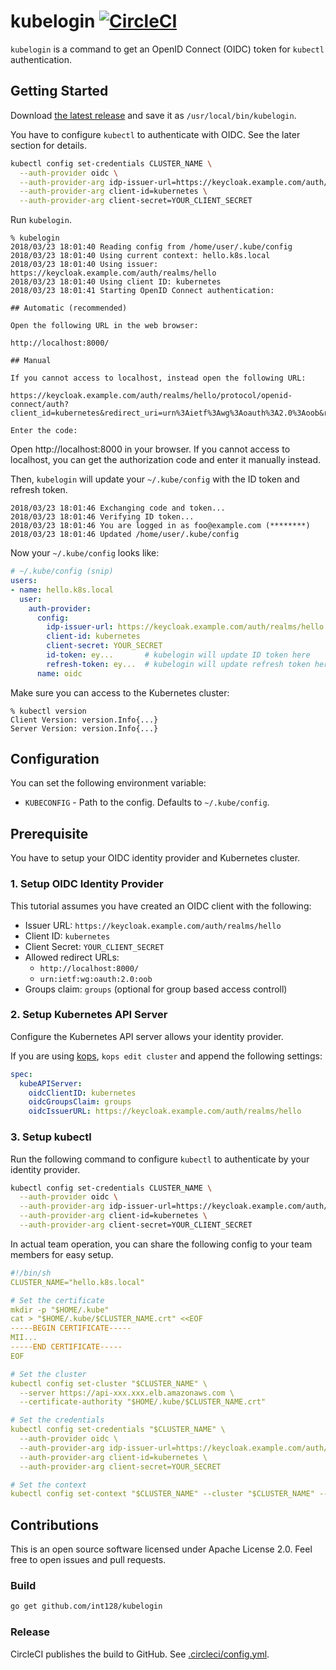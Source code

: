 # kubelogin [![CircleCI](https://circleci.com/gh/int128/kubelogin.svg?style=shield)](https://circleci.com/gh/int128/kubelogin)

`kubelogin` is a command to get an OpenID Connect (OIDC) token for `kubectl` authentication.


## Getting Started

Download [the latest release](https://github.com/int128/kubelogin/releases) and save it as `/usr/local/bin/kubelogin`.

You have to configure `kubectl` to authenticate with OIDC.
See the later section for details.

```sh
kubectl config set-credentials CLUSTER_NAME \
  --auth-provider oidc \
  --auth-provider-arg idp-issuer-url=https://keycloak.example.com/auth/realms/hello \
  --auth-provider-arg client-id=kubernetes \
  --auth-provider-arg client-secret=YOUR_CLIENT_SECRET
```

Run `kubelogin`.

```
% kubelogin
2018/03/23 18:01:40 Reading config from /home/user/.kube/config
2018/03/23 18:01:40 Using current context: hello.k8s.local
2018/03/23 18:01:40 Using issuer: https://keycloak.example.com/auth/realms/hello
2018/03/23 18:01:40 Using client ID: kubernetes
2018/03/23 18:01:41 Starting OpenID Connect authentication:

## Automatic (recommended)

Open the following URL in the web browser:

http://localhost:8000/

## Manual

If you cannot access to localhost, instead open the following URL:

https://keycloak.example.com/auth/realms/hello/protocol/openid-connect/auth?client_id=kubernetes&redirect_uri=urn%3Aietf%3Awg%3Aoauth%3A2.0%3Aoob&response_type=code&scope=openid+email&state=********

Enter the code:
```

Open http://localhost:8000 in your browser.
If you cannot access to localhost, you can get the authorization code and enter it manually instead.

Then, `kubelogin` will update your `~/.kube/config` with the ID token and refresh token.

```
2018/03/23 18:01:46 Exchanging code and token...
2018/03/23 18:01:46 Verifying ID token...
2018/03/23 18:01:46 You are logged in as foo@example.com (********)
2018/03/23 18:01:46 Updated /home/user/.kube/config
```

Now your `~/.kube/config` looks like:

```yaml
# ~/.kube/config (snip)
users:
- name: hello.k8s.local
  user:
    auth-provider:
      config:
        idp-issuer-url: https://keycloak.example.com/auth/realms/hello
        client-id: kubernetes
        client-secret: YOUR_SECRET
        id-token: ey...       # kubelogin will update ID token here
        refresh-token: ey...  # kubelogin will update refresh token here
      name: oidc
```

Make sure you can access to the Kubernetes cluster:

```
% kubectl version
Client Version: version.Info{...}
Server Version: version.Info{...}
```


## Configuration

You can set the following environment variable:

- `KUBECONFIG` - Path to the config. Defaults to `~/.kube/config`.


## Prerequisite

You have to setup your OIDC identity provider and Kubernetes cluster.

### 1. Setup OIDC Identity Provider

This tutorial assumes you have created an OIDC client with the following:

- Issuer URL: `https://keycloak.example.com/auth/realms/hello`
- Client ID: `kubernetes`
- Client Secret: `YOUR_CLIENT_SECRET`
- Allowed redirect URLs:
  - `http://localhost:8000/`
  - `urn:ietf:wg:oauth:2.0:oob`
- Groups claim: `groups` (optional for group based access controll)

### 2. Setup Kubernetes API Server

Configure the Kubernetes API server allows your identity provider.

If you are using [kops](https://github.com/kubernetes/kops), `kops edit cluster` and append the following settings:

```yaml
spec:
  kubeAPIServer:
    oidcClientID: kubernetes
    oidcGroupsClaim: groups
    oidcIssuerURL: https://keycloak.example.com/auth/realms/hello
```

### 3. Setup kubectl

Run the following command to configure `kubectl` to authenticate by your identity provider.

```sh
kubectl config set-credentials CLUSTER_NAME \
  --auth-provider oidc \
  --auth-provider-arg idp-issuer-url=https://keycloak.example.com/auth/realms/hello \
  --auth-provider-arg client-id=kubernetes \
  --auth-provider-arg client-secret=YOUR_CLIENT_SECRET
```

In actual team operation, you can share the following config to your team members for easy setup.

```yaml
#!/bin/sh
CLUSTER_NAME="hello.k8s.local"

# Set the certificate
mkdir -p "$HOME/.kube"
cat > "$HOME/.kube/$CLUSTER_NAME.crt" <<EOF
-----BEGIN CERTIFICATE-----
MII...
-----END CERTIFICATE-----
EOF

# Set the cluster
kubectl config set-cluster "$CLUSTER_NAME" \
  --server https://api-xxx.xxx.elb.amazonaws.com \
  --certificate-authority "$HOME/.kube/$CLUSTER_NAME.crt"

# Set the credentials
kubectl config set-credentials "$CLUSTER_NAME" \
  --auth-provider oidc \
  --auth-provider-arg idp-issuer-url=https://keycloak.example.com/auth/realms/hello \
  --auth-provider-arg client-id=kubernetes \
  --auth-provider-arg client-secret=YOUR_SECRET

# Set the context
kubectl config set-context "$CLUSTER_NAME" --cluster "$CLUSTER_NAME" --user "$CLUSTER_NAME"
```


## Contributions

This is an open source software licensed under Apache License 2.0.
Feel free to open issues and pull requests.

### Build

```sh
go get github.com/int128/kubelogin
```

### Release

CircleCI publishes the build to GitHub. See [.circleci/config.yml](.circleci/config.yml).
